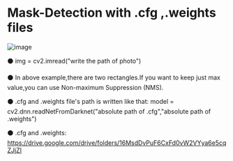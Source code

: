 # Mask-Detection with .cfg ,.weights files
![image](https://user-images.githubusercontent.com/63494351/156134001-b66f064b-55fd-4929-933f-2db7abfbf4cb.png)

⚫ img = cv2.imread("write the path of photo")

⚫ In above example,there are two rectangles.If you want to keep just max value,you can use Non-maximum Suppression (NMS).

⚫ .cfg and .weights file's path is written like that:
model = cv2.dnn.readNetFromDarknet("absolute path of .cfg","absolute path of .weights")

⚫ .cfg and .weights: https://drive.google.com/drive/folders/16MsdDvPuF6CxFd0vW2VYya6e5cqZJjZI
